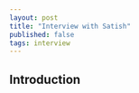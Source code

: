 ```yaml
---
layout: post
title: "Interview with Satish"
published: false
tags: interview
---
```


## Introduction
